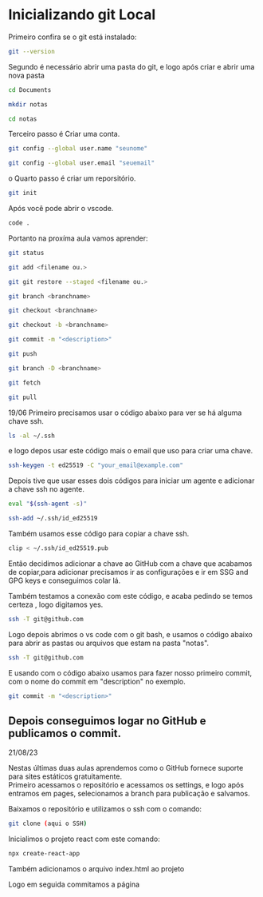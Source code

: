 # Inicializando git Local

Primeiro confira se o git está instalado:



```bash
git --version
```
Segundo é necessário abrir uma pasta do git, e logo após criar e abrir uma nova pasta

```bash
cd Documents
```

```bash
mkdir notas
```

```bash
cd notas
```
Terceiro passo é Criar uma conta.

```bash
git config --global user.name "seunome"
```

```bash
git config --global user.email "seuemail"
```

o Quarto passo é criar um reporsitório.

```bash
git init
```

Após você pode abrir o vscode.

```bash
code .
```

Portanto na proxíma aula vamos aprender:

```bash
git status
```

```bash
git add <filename ou.>
```

```bash
git git restore --staged <filename ou.>
```

```bash
git branch <branchname>
```

```bash
git checkout <branchname>
```

```bash
git checkout -b <branchname>
```

```bash
git commit -m "<description>"
```

```bash
git push
```

```bash
git branch -D <branchname>
```

```bash
git fetch
```

```bash
git pull
```

19/06
Primeiro precisamos usar o código abaixo para ver se há alguma chave ssh.
```bash
ls -al ~/.ssh
```
e logo depos usar este código mais o email que uso para criar uma chave.
```bash
ssh-keygen -t ed25519 -C "your_email@example.com"
```

Depois tive que usar esses dois códigos para iniciar um agente e adicionar a chave ssh no agente.
```bash
eval "$(ssh-agent -s)"
```
```bash
ssh-add ~/.ssh/id_ed25519
```

Também usamos esse código para copiar a chave ssh.
```bash
clip < ~/.ssh/id_ed25519.pub
```

Então decidimos adicionar a chave ao GitHub com a chave que acabamos de copiar,para adicionar precisamos ir as configurações e ir em SSG and GPG keys e conseguimos colar lá.

Também testamos a conexão com este código, e acaba pedindo se temos certeza , logo digitamos yes.
```bash
ssh -T git@github.com
```


Logo depois abrimos o vs code com o git bash, e usamos o código abaixo para abrir as pastas ou arquivos que estam na pasta "notas".
```bash
ssh -T git@github.com
```


E usando com o código abaixo usamos para fazer nosso primeiro commit, com o nome do commit em "description" no exemplo.
```bash
git commit -m "<description>"
```

Depois conseguimos logar no GitHub e publicamos o commit.
---------------------------------------------------------------------------------------------------------------------------
21/08/23

Nestas últimas duas aulas aprendemos como o GitHub fornece suporte para sites estáticos gratuitamente.  
Primeiro acessamos o repositório e acessamos os settings, e logo após entramos em pages, selecionamos a branch para publicação e salvamos.

Baixamos o repositório e utilizamos o ssh com o comando: 
```bash
git clone (aqui o SSH)
```

Inicialimos o projeto react com este comando:
```bash
npx create-react-app
```

Também adicionamos o arquivo index.html ao projeto

Logo em seguida commitamos a página




```bash
```

```bash
```

```bash
```

```bash
```

```bash
```
